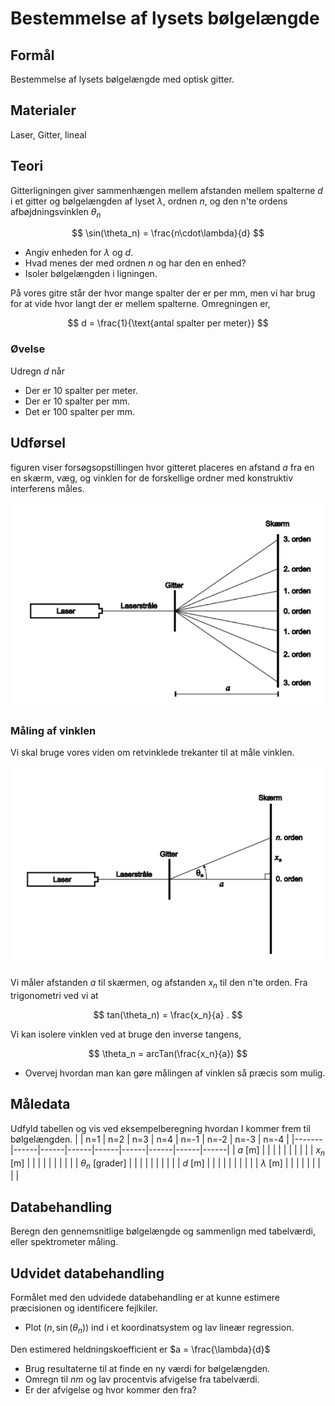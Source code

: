 # Bestemmelse af lysets bølgelængde

## Formål
Bestemmelse af lysets bølgelængde med optisk gitter.

## Materialer
Laser, Gitter, lineal

## Teori
Gitterligningen giver sammenhængen mellem afstanden mellem spalterne $d$ i et gitter og bølgelængden af lyset $\lambda$, ordnen $n$, og den n'te ordens afbøjdningsvinklen $\theta_n$

$$
\sin(\theta_n) = \frac{n\cdot\lambda}{d}
$$

* Angiv enheden for $\lambda$ og $d$.
* Hvad menes der med ordnen $n$ og har den en enhed?
* Isoler bølgelængden i ligningen.


På vores gitre står der hvor mange spalter der er per mm, men vi har brug for at vide hvor langt der er mellem spalterne. Omregningen er,

$$
d = \frac{1}{\text{antal spalter per meter}}
$$

### Øvelse
Udregn $d$ når

* Der er $10$ spalter per meter.
* Der er $10$ spalter per mm.
* Det er $100$ spalter per mm.


## Udførsel
figuren viser forsøgsopstillingen hvor gitteret placeres en afstand $a$ fra en en skærm, væg, og vinklen for de forskellige ordner med konstruktiv interferens måles.

![laserdiffraktion](/billeder/diffraktion1.png)

### Måling af vinklen
Vi skal bruge vores viden om retvinklede trekanter til at måle vinklen.

![vinkelmåling](/billeder/diffraktion2.png)

Vi måler afstanden $a$ til skærmen, og afstanden $x_n$ til den n'te orden. Fra trigonometri ved vi at

$$
tan(\theta_n) = \frac{x_n}{a} .
$$

Vi kan isolere vinklen ved at bruge den inverse tangens,

$$
\theta_n = arcTan(\frac{x_n}{a})
$$

* Overvej hvordan man kan gøre målingen af vinklen så præcis som mulig.

## Måledata
Udfyld tabellen og vis ved eksempelberegning hvordan I kommer frem til bølgelængden.
|       | n=1  | n=2  | n=3  | n=4  | n=-1 | n=-2 | n=-3 | n=-4 |
|-------|------|------|------|------|------|------|------|------|
| $a$ [m] |      |      |      |      |      |      |      |      |
| $x_n$ [m] |      |      |      |      |      |      |      |      |
| $θ_n$ [grader] |      |      |      |      |      |      |      |      |
| $d$ [m] |      |      |      |      |      |      |      |      |
| $λ$ [m] |      |      |      |      |      |      |      |      |

## Databehandling
Beregn den gennemsnitlige bølgelængde og sammenlign med tabelværdi, eller spektrometer måling.

## Udvidet databehandling
Formålet med den udvidede databehandling er at kunne estimere præcisionen og identificere fejlkiler.

* Plot $(n,\sin(\theta_n))$ ind i et koordinatsystem og lav lineær regression.

Den estimered heldningskoefficient er $a = \frac{\lambda}{d}$

* Brug resultaterne til at finde en ny værdi for bølgelængden.
* Omregn til $nm$ og lav procentvis afvigelse fra tabelværdi.
* Er der afvigelse og hvor kommer den fra?

